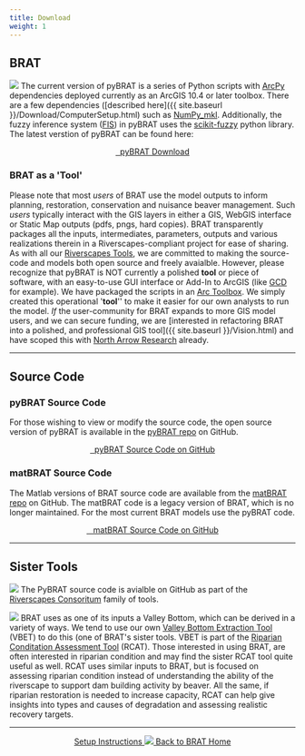 ```yaml
---
title: Download
weight: 1
---
```


## BRAT

<a href="http://brat.riverscapes.xyz"><img class="float-right" src="{{ site.baseurl }}/assets/images/BRAT_Logo-wGrayTxt.png"></a> The current version of pyBRAT is a series of Python scripts with [ArcPy](https://desktop.arcgis.com/en/arcmap/10.4/analyze/arcpy/what-is-arcpy-.h) dependencies deployed currently as an ArcGIS 10.4 or later toolbox. There are a few dependencies ([described here]({{ site.baseurl }}/Download/ComputerSetup.html) such as [NumPy_mkl](https://www.lfd.uci.edu/~gohlke/pythonlibs/#numpy). Additionally, the fuzzy inference system ([FIS](http://gcd.riverscapes.xyz/Help/Concepts/fuzzy-inference-systems-for-modeling-dem-error.html)) in pyBRAT uses the [scikit-fuzzy](https://pypi.python.org/pypi/scikit-fuzzy) python library. The latest verstion of pyBRAT can be found here:

<div align="center">
	<a class="button large" href="https://github.com/Riverscapes/pyBRAT/releases/latest">
	    <i class="fa fa-download"></i>
	    &nbsp;&nbsp;pyBRAT Download</a>
</div>

### BRAT as a 'Tool'
Please note that most *users* of BRAT use the model outputs to inform planning, restoration, conservation and nuisance beaver management. Such *users* typically interact with the GIS layers in either a GIS, WebGIS interface or Static Map outputs (pdfs, pngs, hard copies). BRAT transparently packages all the inputs, intermediates, parameters, outputs and various realizations therein in a Riverscapes-compliant project for ease of sharing. As with all our [Riverscapes Tools](http://riverscapes.xyz/rc-tools.html), we are committed to making the source-code and models both open source and freely avaialble. However, please recognize that pyBRAT is NOT currently a polished **tool** or piece of software, with an easy-to-use GUI interface or Add-In to ArcGIS (like [GCD](http:/gcd.riverscapes.xyz) for example). We have packaged the scripts in an [Arc Toolbox](https://desktop.arcgis.com/en/arcmap/10.4/analyze/managing-tools-and-toolboxes/a-quick-tour-of-managing-tools-and-toolboxes.htm). We simply created this operational '**tool**'' to make it easier for our own analysts to run the model. *If* the user-community for BRAT expands to more GIS model users, and we can secure funding, we are [interested in refactoring BRAT into a polished, and professional GIS tool]({{ site.baseurl }}/Vision.html) and have scoped this with [North Arrow Research](http://northarrowresearch.com) already.   <a href="{{ site.baseurl }}/support.html"><i class="fa fa-battery-empty"></i></a>

------

## Source Code
### pyBRAT Source Code


For those wishing to view or modify the source code, the open source version of pyBRAT is available in the [pyBRAT repo](https://github.com/Riverscapes/pyBRAT) on GitHub. 

<div align="center">
	<a class="hollow button" href="https://github.com/Riverscapes/pyBRAT"> <i class="fa fa-file-code-o"></i>&nbsp;&nbsp;pyBRAT Source Code on GitHub <i class="fa fa-github"></i></a>
</div>

### matBRAT Source Code
The Matlab versions of BRAT source code are available from the [matBRAT repo](https://github.com/Riverscapes/matBRAT) on GitHub.  The matBRAT code is a legacy version of BRAT, which is no longer maintained.  For the most current BRAT models use the pyBRAT code.

<div align="center">
	<a class="hollow button" href="https://github.com/Riverscapes/matBRAT"> <i class="fa fa-github"></i>&nbsp;&nbsp; matBRAT Source Code on GitHub </a>
</div>

------

## Sister Tools

<a href="http://riverscapes.xyz"><img class="float-left" src="{{ site.baseurl }}/assets/images/logos/RiverscapesConsortium_Logo_Black_BHS_200w.png"></a>
The PyBRAT source code is avialble on GitHub as part of the [Riverscapes Consoritum](http://https://github.com/Riverscapes) family of tools. 

<a href="http://rcat.riverscapes.xyz"><img class="float-right" src="{{ site.baseurl }}/assets/images/RCAT_Logo-wTxt.png"></a>
BRAT uses as one of its inputs a Valley Bottom, which can be derived in a variety of ways. We tend to use our own [Valley Bottom Extraction Tool](http://rcat.riverscapes.xyz/Documentation/Version_1.0/VBET.html) (VBET) to do this (one of BRAT's sister tools. VBET is part of the [Riparian Conditation Assessment Tool](http://rcat.riverscapes.xyz) (RCAT).  Those interested in using BRAT, are often interested in riparian condition and may find the sister RCAT tool quite useful as well. RCAT uses similar inputs to BRAT, but is focused on assessing riparian condition instead of understanding the ability of the riverscape to support dam building activity by beaver. All the same, if riparian restoration is needed to increase capacity, RCAT can help give insights into types and causes of degradation and assessing realistic recovery targets. 

------
<div align="center">
	<a class="hollow button" href="{{ site.baseurl }}/Download/ComputerSetup"><i class="fa fa-info-circle"></i> Setup Instructions </a>
	<a class="hollow button" href="{{ site.baseurl }}/"><img src="{{ site.baseurl }}/assets/images/favicons/favicon-16x16.png">  Back to BRAT Home </a>  
</div>

